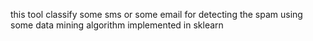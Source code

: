 this tool classify some sms or some email for detecting the spam using some data mining algorithm implemented in sklearn
